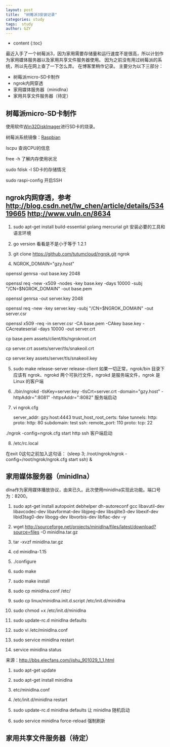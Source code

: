 ```yaml
---
layout: post
title:  "树莓派3安装记录"
categories: study
tags:  study
author: GZY
---
```


* content
{:toc}


最近入手了一个树莓派3，因为家用需要存储量和运行速度不是很高，所以计划作为家用媒体服务器以及家用共享文件服务器使用。
因为之前没有用过树莓派的系统，所以先在网上查了一下怎么弄。
在博客里稍作记录。
主要分为以下三部分：

* 树莓派micro-SD卡制作
* ngrok内网穿透
* 家用媒体服务器（minidlna）
* 家用共享文件服务器（待定）


## 树莓派micro-SD卡制作


使用软件<a href="http://sourceforge.net/projects/win32diskimager/" target="_blank">Win32DiskImager</a>进行SD卡的烧录。

树莓派系统镜像：<a href="https://www.raspberrypi.org/downloads/raspbian/" target="_blank">Raspbian</a>

lscpu 查询CPU的信息

free -h 了解内存使用状况

sudo fdisk -l SD卡的存储情况

sudo raspi-config 开启SSH


## ngrok内网穿透，参考 http://blog.csdn.net/lw_chen/article/details/53419665 http://www.vuln.cn/8634


1. sudo apt-get install build-essential golang mercurial git 安装必要的工具和语言环境

2. go version 看看是不是小于等于 1.2.1

3. git clone https://github.com/tutumcloud/ngrok.git ngrok

4. NGROK_DOMAIN="gzy.host"

  openssl genrsa -out base.key 2048

  openssl req -new -x509 -nodes -key base.key -days 10000 -subj "/CN=$NGROK_DOMAIN" -out base.pem

  openssl genrsa -out server.key 2048

  openssl req -new -key server.key -subj "/CN=$NGROK_DOMAIN" -out server.csr

  openssl x509 -req -in server.csr -CA base.pem -CAkey base.key -CAcreateserial -days 10000 -out server.crt

  cp base.pem assets/client/tls/ngrokroot.crt

  cp server.crt assets/server/tls/snakeoil.crt

  cp server.key assets/server/tls/snakeoil.key


5. sudo make release-server release-client 如果一切正常，ngrok/bin 目录下应该有 ngrok、ngrokd 两个可执行文件，ngrokd 是服务端文件，ngrok 是 Linux 的客户端

6. ./bin/ngrokd -tlsKey=server.key -tlsCrt=server.crt -domain="gzy.host" -httpAddr=":8081" -httpsAddr=":8082" 服务端启动

7. vi ngrok.cfg

    server_addr: gzy.host:4443
    trust_host_root_certs: false
    tunnels:
        http:
            proto:
                http: 80
            subdomain: test
        ssh:
            remote_port: 110
            proto:
                tcp: 22


  ./ngrok -config=ngrok.cfg start http ssh 客户端启动

8. /etc/rc.local

  在exit 0这句之前加入这句话：
  (sleep 3; /root/ngrok/ngrok -config=/root/ngrok/ngrok.cfg start ssh) &



## 家用媒体服务器（minidlna）


dlna作为家用媒体播放协议，由来已久。此次使用minidlna实现此功能。端口号为：8200。

1. sudo apt-get install autopoint debhelper dh-autoreconf gcc libavutil-dev libavcodec-dev libavformat-dev libjpeg-dev libsqlite3-dev libexif-dev libid3tag0-dev libogg-dev libvorbis-dev libflac-dev –y

2. wget http://sourceforge.net/projects/minidlna/files/latest/download?source=files -O minidlna.tar.gz

3. tar -xvzf minidlna.tar.gz

4. cd minidlna-1.15

5. ./configure

6. sudo make

7. sudo make install

8. sudo cp minidlna.conf  /etc/

9. sudo cp linux/minidlna.init.d.script  /etc/init.d/minidlna

10. sudo chmod +x /etc/init.d/minidlna

11. sudo update-rc.d minidlna defaults

12. sudo vi /etc/minidlna.conf

13. sudo service minidlna restart

14. service minidlna status

来源：http://bbs.elecfans.com/jishu_901029_1_1.html

1. sudo apt-get update

2. sudo apt-get install minidlna

3. etc/minidlna.conf

4. /etc/init.d/minidlna restart

5. sudo update-rc.d minidlna defaults 让 minidlna 随机启动

6. sudo service minidlna force-reload 强制刷新


## 家用共享文件服务器（待定）




<script type="text/javascript">
  var urlPath = window.location.pathname;
  if(urlPath != "/"){
    //alert("This is a test");
    console.log("You are in page!");
  }
</script>